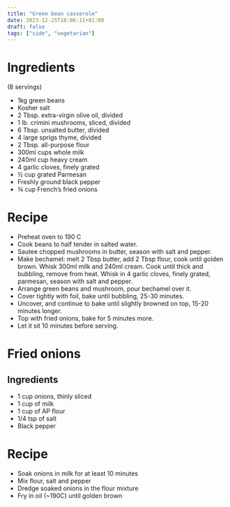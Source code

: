 ```yaml
---
title: "Green bean casserole"
date: 2023-12-25T16:06:11+01:00
draft: false
tags: ["side", "vegetarian"]
---
```


# Ingredients

(8 servings)

 - 1kg green beans
 - Kosher salt
 - 2 Tbsp. extra-virgin olive oil, divided
 - 1 lb. crimini mushrooms, sliced, divided
 - 6 Tbsp. unsalted butter, divided
 - 4 large sprigs thyme, divided
 - 2 Tbsp. all-purpose flour
 - 300ml cups whole milk
 - 240ml cup heavy cream
 - 4 garlic cloves, finely grated
 - ½ cup grated Parmesan
 - Freshly ground black pepper
 - ¾ cup French’s fried onions

# Recipe

 - Preheat oven to 190 C
 - Cook beans to half tender in salted water.
 - Sautee chopped mushrooms in butter, season with salt and pepper.
 - Make bechamel: melt 2 Tbsp butter, add 2 Tbsp flour, cook until golden brown. Whisk 300ml milk and 240ml cream. Cook until thick and bubbling, remove from heat. Whisk in 4 garlic cloves, finely grated, parmesan, season with salt and pepper.
 - Arrange green beans and mushroom, pour bechamel over it.
 - Cover tightly with foil, bake until bubbling, 25-30 minutes.
 - Uncover, and continue to bake until slightly browned on top, 15-20 minutes longer.
 - Top with fried onions, bake for 5 minutes more.
 - Let it sit 10 minutes before serving.

# Fried onions

## Ingredients

 - 1 cup onions, thinly sliced
 - 1 cup of milk
 - 1 cup of AP flour
 - 1/4 tsp of salt
 - Black pepper

# Recipe

 - Soak onions in milk for at least 10 minutes
 - Mix flour, salt and pepper
 - Dredge soaked onions in the flour mixture
 - Fry in oil (~190C) until golden brown


